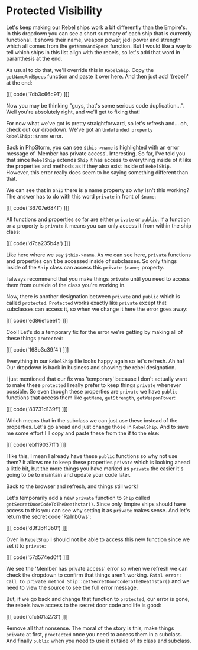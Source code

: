 # Protected Visibility

Let's keep making our Rebel ships work a bit differently than the Empire's.
In this dropdown you can see a short summary of each ship that is currently
functional. It shows their name, weapon power, jedi power and strength which
all comes from the `getNameAndSpecs` function. But I would like a way to tell 
which ships in this list align with the rebels, so let's add that word in 
paranthesis at the end. 

As usual to do that, we'll override this in `RebelShip`. Copy the `getNameAndSpecs`
function and paste it over here. And then just add '(rebel)' at the end:

[[[ code('7db3c66c91') ]]]

Now you may be thinking "guys, that's some serious code duplication...". Well you're
absolutely right, and we'll get to fixing that!

For now what we've got is pretty straightforward, so let's refresh and... oh,
check out our dropdown. We've got an `Undefinded property RebelShip::$name` error.

Back in PhpStorm, you can see `$this->name` is highlighted with an error message of
'Member has private access'. Interesting. So far, I've told you that since `RebelShip`
extends `Ship` it has access to everything inside of it like the properties and methods
as if they also exist inside of `RebelShip`. However, this error really does seem to be
saying something different than that. 

We can see that in `Ship` there is a name property so why isn't this working? The answer
has to do with this word `private` in front of `$name`:

[[[ code('36707e684f') ]]]

All functions and properties so far are either `private` or `public`. If a function or a property
is `private` it means you can only access it from within the ship class:

[[[ code('d7ca235b4a') ]]]

Like here where we say `$this->name`.
As we can see here, `private` functions and properties can't be accessed inside of subclasses. 
So only things inside of the `Ship` class can access this `private $name;` property.  

I always recommend that you make things `private` until you need to access them from outside
of the class you're working in. 

Now, there is another designation between `private` and `public` which is called `protected`. 
`Protected` works exactly like `private` except that subclasses can access it, so when we change
it here the error goes away:

[[[ code('ed86e1cee1') ]]]

Cool! Let's do a temporary fix for the error we're getting by making
all of these things `protected`:

[[[ code('168b3c39f4') ]]]

Everything in our `RebelShip` file looks happy again so let's refresh.
Ah ha! Our dropdown is back in business and showing the rebel designation. 

I just mentioned that our fix was 'temporary' because I don't actually want to make these `protected`
I really prefer to keep things `private` whenever possible. So even though these properties are
`private` we have `public` functions that access them like `getName`, `getStrength`, `getWeaponPower`:

[[[ code('83731d139f') ]]]

Which means that in the subclass we can just use these instead of the properties. Let's go ahead
and just change those in `RebelShip`. And to save me some effort I'll copy and paste these from
the if to the else:

[[[ code('ebf19037ff') ]]]

I like this, I mean I already have these `public` functions so why not use them? It allows me to 
keep these properties `private` which is looking ahead a little bit, but the more things you
have marked as `private` the easier it's going to be to maintain and update your code later.

Back to the browser and refresh, and things still work! 

Let's temporarily add a new `private` function to `Ship` called `getSecretDoorCodeToTheDeathstar()`.
Since only Empire ships should have access to this you can see why setting it as `private` makes sense.
And let's return the secret code 'Ra1nb0ws':

[[[ code('d3f3bf13b0') ]]]

Over in `RebelShip` I should not be able to access this new function since we set it to `private`:

[[[ code('57d574ed0f') ]]]

We see the 'Member has private access' error so when we refresh we can check the dropdown to confirm
that things aren't working. `Fatal error: Call to private method Ship::getSecretDoorCodeToTheDeathstar()`
and we need to view the source to see the full error message. 

But, if we go back and change that function to `protected`, our error is gone, the rebels have access
to the secret door code and life is good:

[[[ code('cfc501a273') ]]]

Remove all that nonsense. The moral of the story is this, make things `private` at first, `proctected` 
once you need to access them in a subclass. And finally `public` when you need to use it outside of its class
and subclass. 
